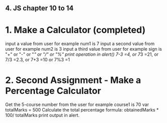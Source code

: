 ## 4. JS chapter 10 to 14

# 1. Make a Calculator (completed)
input a value from user for example num1 is 7
input a second value from user for example num2 is 3
input a third value from user for example sign is "+" or "-" or "*" or "/" or "%"
print operation in alert() 7-3 =4, or 7*3 =21, or 7/3 =2.3, or 7+3 =10 or 7%3 =1

# 2. Second Assignment - Make a Percentage Calculator
Get the 5-course number from the user for example course1 is 70 var totalMarks = 500
Calculate the total percentage formula:  obtainedMarks * 100/ totalMarks
print output in alert.